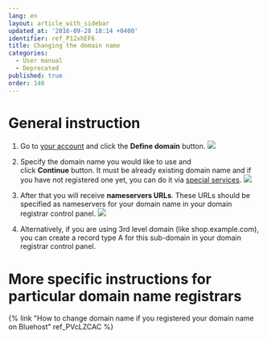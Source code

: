 ```yaml
---
lang: en
layout: article_with_sidebar
updated_at: '2016-09-28 18:14 +0400'
identifier: ref_P12xhEF6
title: Changing the domain name
categories:
  - User manual
  - Deprecated
published: true
order: 140
---
```



# General instruction

1.  Go to [your account](https://my.x-cart.com/) and click the **Define domain** button.
    ![]({{site.baseurl}}/attachments/6389845/7208961.png)

2.  Specify the domain name you would like to use and click **Continue** button. It must be already existing domain name and if you have not registered one yet, you can do it via [special services](http://www.x-cart.com/domain-names-registration.html).
    ![]({{site.baseurl}}/attachments/6389845/7208962.png)

3.  After that you will receive **nameservers URLs**. These URLs should be specified as nameservers for your domain name in your domain registrar control panel.
    ![]({{site.baseurl}}/attachments/6389845/7208963.png)

4.  Alternatively, if you are using 3rd level domain (like shop.example.com), you can create a record type A for this sub-domain in your domain registrar control panel.

# More specific instructions for particular domain name registrars

{% link "How to change domain name if you registered your domain name on Bluehost" ref_PVcLZCAC %}

